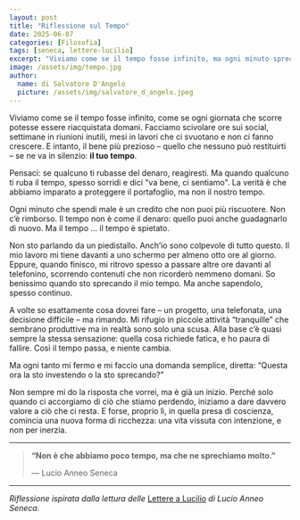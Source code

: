 ```yaml
---
layout: post
title: "Riflessione sul Tempo"
date: 2025-06-07
categories: [Filosofia]
tags: [seneca, lettere-lucilio]
excerpt: "Viviamo come se il tempo fosse infinito, ma ogni minuto sprecato è un bene che non torna più. Una riflessione ispirata a Seneca su come investire consapevolmente la nostra risorsa più preziosa: il tempo."
image: /assets/img/tempo.jpg
author:
  name: di Salvatore D'Angelo
  picture: /assets/img/salvatore_d_angelo.jpeg
---
```


Viviamo come se il tempo fosse infinito, come se ogni giornata che scorre potesse essere riacquistata domani. Facciamo scivolare ore sui social, settimane in riunioni inutili, mesi in lavori che ci svuotano e non ci fanno crescere. E intanto, il bene più prezioso – quello che nessuno può restituirti – se ne va in silenzio: **il tuo tempo**.

Pensaci: se qualcuno ti rubasse del denaro, reagiresti. Ma quando qualcuno ti ruba il tempo, spesso sorridi e dici "va bene, ci sentiamo". La verità è che abbiamo imparato a proteggere il portafoglio, ma non il nostro tempo.

Ogni minuto che spendi male è un credito che non puoi più riscuotere. Non c’è rimborso. Il tempo non è come il denaro: quello puoi anche guadagnarlo di nuovo. Ma il tempo ... il tempo è spietato.

Non sto parlando da un piedistallo. Anch’io sono colpevole di tutto questo.
Il mio lavoro mi tiene davanti a uno schermo per almeno otto ore al giorno. Eppure, quando finisco, mi ritrovo spesso a passare altre ore davanti al telefonino, scorrendo contenuti che non ricorderò nemmeno domani.
So benissimo quando sto sprecando il mio tempo. Ma anche sapendolo, spesso continuo.

A volte so esattamente cosa dovrei fare – un progetto, una telefonata, una decisione difficile – ma rimando. Mi rifugio in piccole attività “tranquille” che sembrano produttive ma in realtà sono solo una scusa. Alla base c’è quasi sempre la stessa sensazione: quella cosa richiede fatica, e ho paura di fallire. Così il tempo passa, e niente cambia.

Ma ogni tanto mi fermo e mi faccio una domanda semplice, diretta: “Questa ora la sto investendo o la sto sprecando?”

Non sempre mi do la risposta che vorrei, ma è già un inizio. Perché solo quando ci accorgiamo di ciò che stiamo perdendo, iniziamo a dare davvero valore a ciò che ci resta.
E forse, proprio lì, in quella presa di coscienza, comincia una nuova forma di ricchezza: una vita vissuta con intenzione, e non per inerzia.

---

> **“Non è che abbiamo poco tempo, ma che ne sprechiamo molto.”**
>
> — Lucio Anneo Seneca

---

*Riflessione ispirata dalla lettura delle* [Lettere a Lucilio](https://www.amazon.it/Lettere-Lucilio-Lucio-Anneo-Seneca/dp/886311532X/) *di Lucio Anneo Seneca.*
